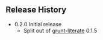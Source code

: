 ## Release History

- 0.2.0 Initial release
	- Split out of [grunt-literate](https://github.com/phadej/grunt-literate) 0.1.5
